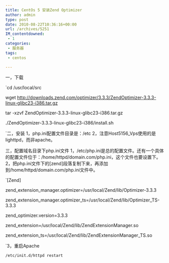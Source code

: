 ```yaml
---
title: CentOs 5 安装Zend Optimizer
author: admin
type: post
date: 2010-08-22T10:36:16+00:00
url: /archives/5251
IM_contentdowned:
 - 1
categories:
 - 服务器
tags:
 - centos

---
```

一，下载

`cd /usr/local/src

wget http://downloads.zend.com/optimizer/3.3.3/ZendOptimizer-3.3.3-linux-glibc23-i386.tar.gz

tar -xzvf ZendOptimizer-3.3.3-linux-glibc23-i386.tar.gz

./ZendOptimizer-3.3.3-linux-glibc23-i386/install.sh

`二，安装
1，php.ini配置文件目录是：/etc
2，注意Host5156_Vps使用的是lighttpd，而非apache。

三，配置域名目录下php.ini文件
1，/etc/php.ini是总的配置文件。还有一个具体的配置文件位于：/home/httpd/domain.com/php.ini，这个文件也要设置下。
2，把php.ini文件下的[zend]段落复制下来，再添加到/home/httpd/domain.com/php.ini文件中。


`[Zend]

zend_extension_manager.optimizer=/usr/local/Zend/lib/Optimizer-3.3.3

zend_extension_manager.optimizer_ts=/usr/local/Zend/lib/Optimizer_TS-3.3.3

zend_optimizer.version=3.3.3

zend_extension=/usr/local/Zend/lib/ZendExtensionManager.so

zend_extension_ts=/usr/local/Zend/lib/ZendExtensionManager_TS.so

`3，重启Apache

`/etc/init.d/httpd restart`